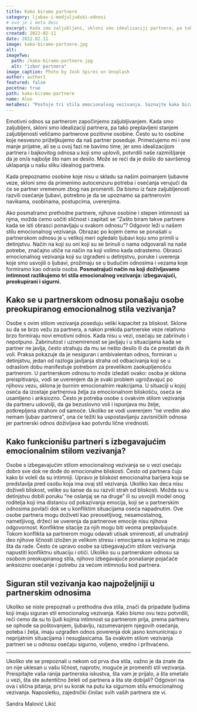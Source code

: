 ```yaml
---
title: Kako biramo partnere
category: ljubav-i-medjuljudski-odnosi
# ovo je i meta desc
excerpt: Kada smo zaljubljeni, skloni smo idealizaciji partnera, pa tako preplavljeni stanjem zaljubljenosti veličamo partnerove pozitivne osobine.
created: 2022-02-11
date: 2022.02.11
image: kako-biramo-partnere.jpg
alt:
imageTwo:
  path: /kako-biramo-partnere.jpg
  alt: "izbor partnera"
image_caption: Photo by Josh Spires on Unsplash
author: author1
featured: false
pocetna: true
path: kako-biramo-partnere
name: Aloo
metaDesc: "Postoje tri stila emocionalnog vezivanja. Saznajte kako biramo partnere i kako se ponašamo u partnerskom odnosu."
---
```


Emotivni odnos sa partnerom započinjemo zaljubljivanjem. Kada smo zaljubljeni, skloni smo idealizaciji partnera, pa tako preplavljeni stanjem zaljubljenosti veličamo partnerove pozitivne osobine. Često su to osobine koje nesvesno priželjkujemo da naš partner poseduje. Primećujemo mi i one manje prijatne, ali se u ovoj fazi ne bavimo time, jer smo idealizacijom partnera i bajkovitog odnosa u koji smo uplovili, potvrdili naše razmišljanje da je on/a najbolje što nam se desilo. Može se reći da je došlo do savršenog uklapanja u našu sliku idealnog partnera.

Kada prepoznamo osobine koje nisu u skladu sa našim poimanjem ljubavne veze, skloni smo da primenimo autocenzuru potreba i osećanja verujući da će se partner vremenom zbog nas promeniti. Da bismo iz faze zaljubljenosti razvili osećanje ljubavi, potrebno je da se upoznamo sa partnerovim navikama, osobinama, postupcima, uverenjima. 

Ako posmatramo prethodne partnere, njihove osobine i stepen intimnosti sa njma, možda ćemo uočiti sličnost i zapitati se “Zašto biram takve partnere kada se isti obrasci ponavljaju u svakom odnosu”? Odgovor leži u našem stilu emocionalnog vezivanja. Obrazac po kojem ćemo se ponašati u partnerskom odnosu je u velikoj meri ogledalo ljubavi koju smo primili u detinjstvu. Način na koji su oni koji su se brinuli o nama odgovarali na naše potrebe, značajno utiče na način na koji volimo kada odrastemo. Obrasci emocionalnog vezivanja koji su izgrađeni u detinjstvu, poruke i uverenja koje smo usvojili o ljubavi, prožimaju se u budućim odnosima i vezama koje formiramo kao odrasla osoba. **Posmatrajući način na koji doživljavamo intimnost razlikujemo tri stila emocionalnog vezivanja: izbegavajući, preokupirani i sigurni.**


 ## Kako se u partnerskom odnosu ponašaju osobe preokupiranog emocionalnog stila vezivanja?

Osobe s ovim stilom vezivanja poseduju veliki kapacitet za bliskost. Sklone su da se brzo vežu za partnera, a nakon prekida partnerske veze relativno brzo formiraju novi emotivni odnos. Kada nisu u vezi, osećaju se zabrinuto i nepotpuno. Zabrinutost i uznemirenost se javljaju i u situacijama kada se partner ne javlja, često strahuju da mu se nešto desilo ili da će prestati da ih voli. Praksa pokazuje da je nesiguran i ambivalentan odnos, formiran u detinjstvu, jedan od razloga javljanja straha od odbacivanja koji se u odraslom dobu manifestuje potrebom za prevelikom zaokupljenošću partnerom. U partnerskom odnosu to može izledati ovako: osoba je sklona preispitivanju, vodi se uverenjem da je svaki problem ugrožavajuć po njihovu vezu, sklona je burnim emocionalnim reakcijama. U situaciji u kojoj oseća da izostaje partnerova želja za emocionalnom bliskošću, oseća se usamljeno i anksiozno. Često je potreba osobe s ovakvim stilom vezivanja da partneru udovolji, da ga bezuslovno voli i ispunjava mu želje, potkrepljena strahom od samoće. Ukoliko se vodi uverenjem “ne vredim ako nemam ljubav partnera”, ona će težiti ka uspostavljanju zavisničkih odnosa jer partnerski odnos doživljava kao potvrdu lične vrednosti.


 ## Kako funkcionišu partneri s izbegavajućim emocionalnim stilom vezivanja?

Osobe s izbegavajućim stilom emocionalnog vezivanja se u vezi osećaju dobro sve dok ne dođe do emocionalne bliskosti. Često od partnera čuju kako bi voleli da su intimniji. Upravo je bliskost emocionalna barijera koja se predstavlja pred osobu koja ima ovaj stil vezivanja. Ukoliko kao deca nisu doživeli bliskost, velike su šanse da su razvili strah od bliskosti. Možda su u detinjstvu dobili poruku “ne oslanjaj se na druge” ili su usvojili model onog roditelja koji ima distancu od pokazivanja emocija, koji se u partnerskim odnosima povlači dok se u konfliktim situacijama oseća napadnutim. Ove osobe partnera mogu doživeti kao preosetljivog, nesamostalnog, nametljivog, držeći se uverenja da partnerove emocije nisu njihova odgovornost. Konfliktne sitacije za njih mogu biti veoma preplavljujuće. Tokom konflikta sa partnerom mogu odavati utisak smirenosti, ali unutrašnji deo njihove ličnosti izložen je velikom stresu i emocijama sa kojima ne znaju šta da rade. Često će upravo osobe sa izbegavajućim stilom vezivanja napustiti konfliktnu situaciju i otići. Ukoliko su u partnerskom odnosu sa osobom preokupiranog stila, njihovo izbegavajuće ponašanje pojačaće anksiozno osećanje i potrebu za većom intimnošu kod partnera.


 ## Siguran stil vezivanja kao najpoželjniji u partnerskim odnosima

Ukoliko se niste prepoznali u prethodna dva stila, znači da pripadate ljudima koji imaju siguran stil emocionalog vezivanja. Kako bismo ovu tezu potvrdili, reći ćemo da su to ljudi kojima intimnost sa partnerom prija, prema partneru se ophode sa poštovanjem, ljubavlju, razumevanjem njegovih osećanja, poteba i želja, imaju uzgrađen odnos poverenja dok jasno komuniciraju o neprijatnim situacijama i nesuglasicama. Sa ovakvim stilom vezivanja partneri se u odnosu osećaju sigurno, voljeno, vredno i prihvaćeno. 

---

Ukoliko ste se prepoznali u nekom od prva dva stila, važno je da znate da on nije uklesan u vašu ličnost, naprotiv, moguće je promeniti stil vezivanja. Preispitajte vaša ranija partnerska iskustva, šta vam je prijalo, a šta smetalo u vezi, šta ste autentično želeli od partnera a šta ste dobijali? Odgovori na ova i slična pitanja, prvi su korak na putu ka sigurnom stilu emocionalnog vezivanja. Naposletku, zajednički činilac svih vaših partnera ste vi.

Sandra Malović Likić
